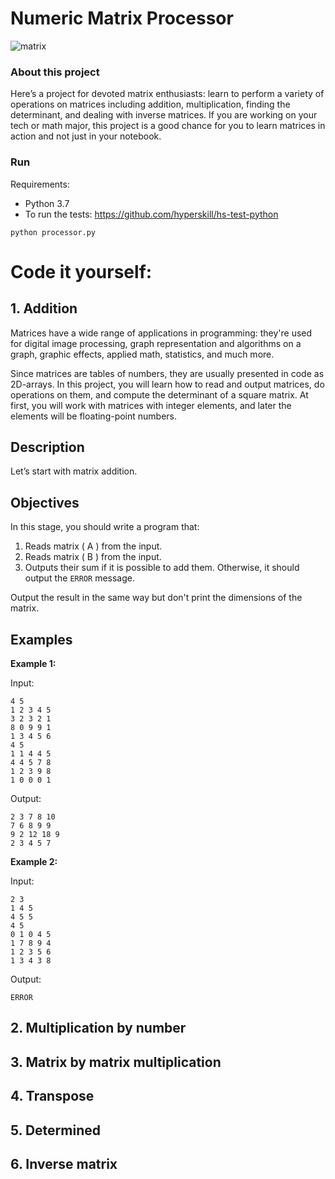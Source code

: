 # Numeric Matrix Processor

![matrix](https://media.giphy.com/media/LXb73qI8F7bDa/giphy.gif)

### About this project
Here’s a project for devoted matrix enthusiasts: learn to perform a variety of operations on matrices including addition, multiplication, finding the determinant, and dealing with inverse matrices. If you are working on your tech or math major, this project is a good chance for you to learn matrices in action and not just in your notebook.

### Run

Requirements:
- Python 3.7
- To run the tests: https://github.com/hyperskill/hs-test-python

`python processor.py`


# Code it yourself: 
## 1. Addition
<p>Matrices have a wide range of applications in programming: they're used for digital image processing, graph representation and algorithms on a graph, graphic effects, applied math, statistics, and much more.</p>

<p>Since matrices are tables of numbers, they are usually presented in code as 2D-arrays. In this project, you will learn how to read and output matrices, do operations on them, and compute the determinant of a square matrix. At first, you will work with matrices with integer elements, and later the elements will be floating-point numbers.</p>

<h2>Description</h2>

<p>Let’s start with matrix addition.</p>

<h2>Objectives</h2>

<p>In this stage, you should write a program that:</p>

<ol>
	<li>Reads matrix ( A ) from the input.</li>
	<li>Reads matrix ( B ) from the input.</li>
	<li>Outputs their sum if it is possible to add them. Otherwise, it should output the <code class="java">ERROR</code> message.</li>
</ol>

<p>Output the result in the same way but don't print the dimensions of the matrix.</p>

<h2>Examples</h2>

<p><strong>Example 1:</strong></p>

<p>Input:</p>

<pre><code class="language-no-highlight">4 5
1 2 3 4 5
3 2 3 2 1
8 0 9 9 1
1 3 4 5 6
4 5
1 1 4 4 5
4 4 5 7 8
1 2 3 9 8
1 0 0 0 1</code></pre>

<p>Output:</p>

<pre><code class="language-no-highlight">2 3 7 8 10
7 6 8 9 9
9 2 12 18 9
2 3 4 5 7</code></pre>

<p><strong>Example 2:</strong></p>

<p>Input:</p>

<pre><code class="language-no-highlight">2 3
1 4 5
4 5 5
4 5
0 1 0 4 5
1 7 8 9 4
1 2 3 5 6
1 3 4 3 8</code></pre>

<p>Output:</p>

<pre><code class="language-no-highlight">ERROR</code></pre>

## 2. Multiplication by number

## 3. Matrix by matrix multiplication

## 4. Transpose

## 5. Determined

## 6. Inverse matrix